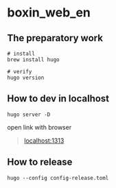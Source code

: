# boxin_web_en

## The preparatory work

```
# install
brew install hugo

# verify
hugo version
```

## How to dev in localhost

`hugo server -D`

open link with browser
>[localhost:1313](localhost:1313)

## How to release

`hugo --config config-release.toml`
